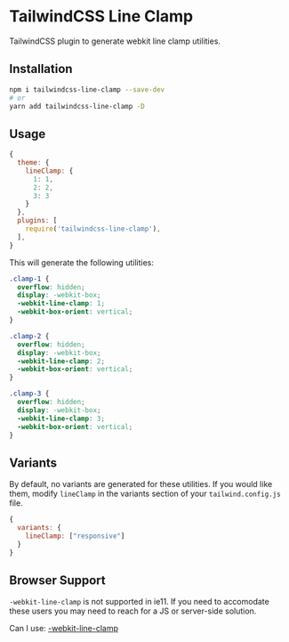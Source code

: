 # TailwindCSS Line Clamp

TailwindCSS plugin to generate webkit line clamp utilities.

## Installation

```bash
npm i tailwindcss-line-clamp --save-dev
# or
yarn add tailwindcss-line-clamp -D
```

## Usage

```js
{
  theme: {
    lineClamp: {
      1: 1,
      2: 2,
      3: 3
    }
  },
  plugins: [
    require('tailwindcss-line-clamp'),
  ],
}
```

This will generate the following utilities:

```css
.clamp-1 {
  overflow: hidden;
  display: -webkit-box;
  -webkit-line-clamp: 1;
  -webkit-box-orient: vertical;
}

.clamp-2 {
  overflow: hidden;
  display: -webkit-box;
  -webkit-line-clamp: 2;
  -webkit-box-orient: vertical;
}

.clamp-3 {
  overflow: hidden;
  display: -webkit-box;
  -webkit-line-clamp: 3;
  -webkit-box-orient: vertical;
}
```

## Variants

By default, no variants are generated for these utilities. If you would like them, modify `lineClamp` in the variants section of your `tailwind.config.js` file.

```js
{
  variants: {
    lineClamp: ["responsive"]
  }
}
```

## Browser Support

`-webkit-line-clamp` is not supported in ie11. If you need to accomodate these users you may need to reach for a JS or server-side solution.

Can I use: [-webkit-line-clamp](https://caniuse.com/#feat=css-line-clamp)
